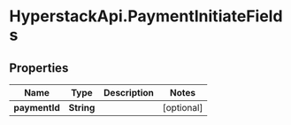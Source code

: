 # HyperstackApi.PaymentInitiateFields

## Properties

Name | Type | Description | Notes
------------ | ------------- | ------------- | -------------
**paymentId** | **String** |  | [optional] 


